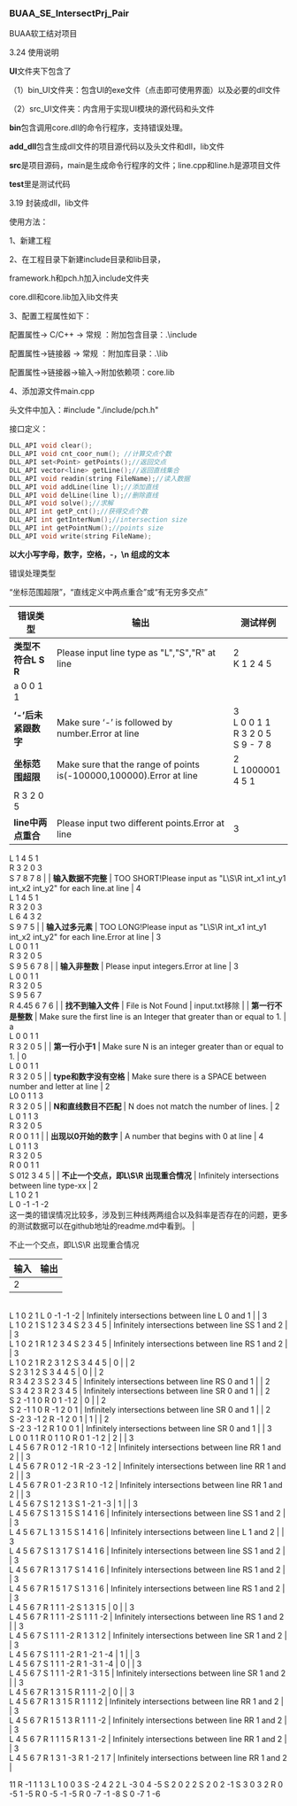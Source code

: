 ### BUAA_SE_IntersectPrj_Pair

BUAA软工结对项目

3.24 使用说明

**UI**文件夹下包含了

（1）bin_UI文件夹：包含UI的exe文件（点击即可使用界面）以及必要的dll文件

（2）src_UI文件夹：内含用于实现UI模块的源代码和头文件

**bin**包含调用core.dll的命令行程序，支持错误处理。

**add_dll**包含生成dll文件的项目源代码以及头文件和dll，lib文件

**src**是项目源码，main是生成命令行程序的文件；line.cpp和line.h是源项目文件

**test**里是测试代码

3.19 封装成dll，lib文件

使用方法：

1、新建工程

2、在工程目录下新建include目录和lib目录，

framework.h和pch.h加入include文件夹

core.dll和core.lib加入lib文件夹

3、配置工程属性如下：

配置属性-> C/C++ -> 常规 ：附加包含目录：.\include

配置属性->链接器 -> 常规 ：附加库目录：.\lib

配置属性->链接器->输入->附加依赖项：core.lib

4、添加源文件main.cpp

头文件中加入：#include "./include/pch.h"

接口定义：

```c++
DLL_API void clear();
DLL_API void cnt_coor_num(); //计算交点个数
DLL_API set<Point> getPoints();//返回交点
DLL_API vector<line> getLine();//返回直线集合
DLL_API void readin(string FileName);//读入数据
DLL_API void addLine(line l);//添加直线
DLL_API void delLine(line l);//删除直线
DLL_API void solve();//求解
DLL_API int getP_cnt();//获得交点个数
DLL_API int getInterNum();//intersection size
DLL_API int getPointNum();//points size
DLL_API void write(string FileName);
```

**以大小写字母，数字，空格，-，\n 组成的文本**

错误处理类型

“坐标范围超限”，“直线定义中两点重合”或“有无穷多交点”

| 错误类型                               | 输出                                                         | 测试样例                                                     |
| -------------------------------------- | ------------------------------------------------------------ | ------------------------------------------------------------ |
| **类型不符合L S R**                    | Please input line type as \"L\",\"S\",\"R\" at line          | 2<br/>K 1 2 4 5
a 0 0 1 1                                     |
| **‘-’后未紧跟数字**                    | Make sure ‘-’ is followed by number.Error at line            | 3<br>L 0 0 1 1<br>R 3 2 0 5<br>S 9 - 7 8                     |
| **坐标范围超限**                       | Make sure that the range of points is(-100000,100000).Error at line | 2<br>L 1000001 4 5 1<br>
R 3 2 0 5                            |
| **line中两点重合**                     | Please input two different points.Error at line              | 3<br>
L 1 4 5 1<br>
R 3 2 0 3<br>
S 7 8 7 8                     |
| **输入数据不完整**                     | TOO SHORT!Please input as \"L\\S\\R int_x1 int_y1 int_x2 int_y2\" for each line.at line | 4<br>
L 1 4 5 1<br>
R 3 2 0 3<br>
L 6 4 3 2<br>
S 9 7 5          |
| **输入过多元素**                       | TOO LONG!Please input as \"L\\S\\R int_x1 int_y1 int_x2 int_y2\" for each line.Error at line | 3<br/>
L 0 0 1 1<br>
R 3 2 0 5<br>
S 9 5 6 7 8                  |
| **输入非整数**                         | Please input integers.Error at line                          | 3<br>
L 0 0 1 1<br>
R 3 2 0 5<br>
S 9 5 6 7<br>
R 4.45 6 7 6     |
| **找不到输入文件**                     | File is Not Found                                            | input.txt移除                                                |
| **第一行不是整数**                     | Make sure the first line is an Integer that greater than or equal to 1. | a<br>
L 0 0 1 1<br>
R 3 2 0 5                                  |
| **第一行小于1**                        | Make sure N is an integer greater than or equal to 1.        | 0<br>
L 0 0 1 1<br>
R 3 2 0 5                                  |
| **type和数字没有空格**                 | Make sure there is a SPACE between number and letter at line | 2<br>
L0 0 1 1 3<br>
R 3 2 0 5                                 |
| **N和直线数目不匹配**                  | N does not match the number of lines.                        | 2<br/>
L 0 1 1 3<br>
R 3 2 0 5<br>
R 0 0 1 1                    |
| **出现以0开始的数字**                  | A number that begins with 0 at line                          | 4<br>
L 0 1 1 3<br>
R 3 2 0 5<br>
R 0 0 1 1<br>
S 012 3 4 5      |
| **不止一个交点，即L\S\R 出现重合情况** | Infinitely intersections between line type-xx                | 2<br>
L 1 0 2 1<br>
L 0 -1 -1 -2<br>这一类的错误情况比较多，涉及到三种线两两组合以及斜率是否存在的问题，更多的测试数据可以在github地址的readme.md中看到。 |

不止一个交点，即L\S\R 出现重合情况

| **输入**                             | **输出**                                         |
| ------------------------------------ | ------------------------------------------------ |
| 2
<br/>L 1 0 2 1
L 0 -1 -1 -2          | Infinitely intersections between line L 0 and 1  |
| 3
<br/>L 1 0 2 1
S 1 2 3 4
S 2 3 4 5    | Infinitely intersections between line SS 1 and 2 |
| 3
<br/>L 1 0 2 1
R 1 2 3 4
S 2 3 4 5    | Infinitely intersections between line RS 1 and 2 |
| 3
<br/>L 1 0 2 1
R 2 3 1 2
S 3 4 4 5    | 0                                                |
| 2
<br/>S 2 3 1 2
S 3 4 4 5             | 0                                                |
| 2
<br/>R 3 4 2 3
S 2 3 4 5             | Infinitely intersections between line RS 0 and 1 |
| 2
<br/>S 3 4 2 3
R 2 3 4 5             | Infinitely intersections between line SR 0 and 1 |
| 2
<br/>S 2 -1 1 0
R 0 1 -1 2           | 0                                                |
| 2
<br/>S 2 -1 1 0
R -1 2 0 1           | Infinitely intersections between line SR 0 and 1 |
| 2
<br/>S -2 3 -1 2
R -1 2 0 1          | 1                                                |
| 2
<br/>S -2 3 -1 2
R 1 0 0 1           | Infinitely intersections between line SR 0 and 1 |
| 3
<br/>L 0 0 1 1
R 0 1 1 0
R 0 1 -1 2   | 2                                                |
| 3
<br/>L 4 5 6 7
R 0 1 2 -1
R 1 0 -1 2  | Infinitely intersections between line RR 1 and 2 |
| 3
<br/>L 4 5 6 7
R 0 1 2 -1
R -2 3 -1 2 | Infinitely intersections between line RR 1 and 2 |
| 3
<br/>L 4 5 6 7
R 0 1 -2 3
R 1 0 -1 2  | Infinitely intersections between line RR 1 and 2 |
| 3
<br/>L 4 5 6 7
S 1 2 1 3
S 1 -2 1 -3  | 1                                                |
| 3
<br/>L 4 5 6 7
S 1 3 1 5
S 1 4 1 6    | Infinitely intersections between line SS 1 and 2 |
| 3
<br/>L 4 5 6 7
L 1 3 1 5
S 1 4 1 6    | Infinitely intersections between line L 1 and 2  |
| 3
<br/>L 4 5 6 7
S 1 3 1 7
S 1 4 1 6    | Infinitely intersections between line SS 1 and 2 |
| 3
<br/>L 4 5 6 7
R 1 3 1 7
S 1 4 1 6    | Infinitely intersections between line RS 1 and 2 |
| 3
<br/>L 4 5 6 7
R 1 5 1 7
S 1 3 1 6    | Infinitely intersections between line RS 1 and 2 |
| 3
<br/>L 4 5 6 7
R 1 1 1 -2
S 1 3 1 5   | 0                                                |
| 3
<br/>L 4 5 6 7
R 1 1 1 -2
S 1 1 1 -2  | Infinitely intersections between line RS 1 and 2 |
| 3
<br/>L 4 5 6 7
S 1 1 1 -2
R 1 3 1 2   | Infinitely intersections between line SR 1 and 2 |
| 3
<br/>L 4 5 6 7
S 1 1 1 -2
R 1 -2 1 -4 | 1                                                |
| 3
<br/>L 4 5 6 7
S 1 1 1 -2
R 1 -3 1 -4 | 0                                                |
| 3
<br/>L 4 5 6 7
S 1 1 1 -2
R 1 -3 1 5  | Infinitely intersections between line SR 1 and 2 |
| 3
<br/>L 4 5 6 7
R 1 3 1 5
R 1 1 1 -2   | 0                                                |
| 3
<br/>L 4 5 6 7
R 1 3 1 5
R 1 1 1 2    | Infinitely intersections between line RR 1 and 2 |
| 3
<br/>L 4 5 6 7
R 1 5 1 3
R 1 1 1 -2   | Infinitely intersections between line RR 1 and 2 |
| 3
<br/>L 4 5 6 7
R 1 1 1 5
R 1 3 1 -2   | Infinitely intersections between line RR 1 and 2 |
| 3
<br/>L 4 5 6 7
R 1 3 1 -3
R 1 -2 1 7  | Infinitely intersections between line RR 1 and 2 |

11
R -1 1 1 3
L 1 0 0 3
S -2 4 2 2
L -3 0 4 -5
S 2 0 2 2
S 2 0 2 -1
S 3 0 3 2
R 0 -5 1 -5
R 0 -5 -1 -5
R 0 -7 -1 -8
S 0 -7 1 -6